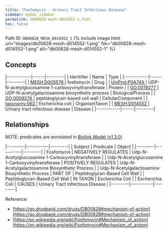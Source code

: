 ```yaml
---
title: "Fosfomycin - Urinary Tract Infectious Disease"
sidebar: mydoc_sidebar
permalink: db00828-mesh-d014552-1.html
toc: false 
---
```



Path ID: `DB00828_MESH_D014552_1`
{% include image.html url="images/db00828-mesh-d014552-1.png" file="db00828-mesh-d014552-1.png" alt="db00828-mesh-d014552-1" %}

## Concepts

|------------|------|---------|
| Identifier | Name | Type    |
|------------|------|---------|
| <a href="https://identifiers.org/MESH:D005578">MESH:D005578 </a> | fosfomycin | Drug |
| <a href="https://identifiers.org/UniProt:P0A749">UniProt:P0A749 </a> | UDP-N-acetylglucosamine 1-carboxyvinyltransferase | Protein |
| <a href="https://identifiers.org/GO:0019277">GO:0019277 </a> | UDP-N-acetylgalactosamine biosynthetic process | BiologicalProcess |
| <a href="https://identifiers.org/GO:0009274">GO:0009274 </a> | peptidoglycan-based cell wall | CellularComponent |
| <a href="https://identifiers.org/taxonomy:562">taxonomy:562 </a> | Escherichia coli | OrganismTaxon |
| <a href="https://identifiers.org/MESH:D014552">MESH:D014552 </a> | Urinary tract infectious disease | Disease |
|------------|------|---------|

## Relationships


NOTE: predicates are annotated in <a href="https://github.com/biolink/biolink-model/releases/tag/v1.3.0">Biolink Model (v1.3.0)</a>

|---------|-----------|---------|
| Subject | Predicate | Object  |
|---------|-----------|---------|
| Fosfomycin | NEGATIVELY REGULATES | Udp-N-Acetylglucosamine 1-Carboxyvinyltransferase |
| Udp-N-Acetylglucosamine 1-Carboxyvinyltransferase | POSITIVELY REGULATES | Udp-N-Acetylgalactosamine Biosynthetic Process |
| Udp-N-Acetylgalactosamine Biosynthetic Process | PART OF | Peptidoglycan-Based Cell Wall |
| Peptidoglycan-Based Cell Wall | IN TAXON | Escherichia Coli |
| Escherichia Coli | CAUSES | Urinary Tract Infectious Disease |
|---------|-----------|---------|

Reference: 
  - [https://go.drugbank.com/drugs/DB00828#mechanism-of-action](https://go.drugbank.com/drugs/DB00828#mechanism-of-action)
  - [https://en.wikipedia.org/wiki/Fosfomycin#Mechanism_of_action](https://en.wikipedia.org/wiki/Fosfomycin#Mechanism_of_action)
